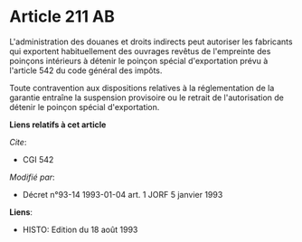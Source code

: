 # Article 211 AB

L'administration des douanes et droits indirects peut autoriser les fabricants qui exportent habituellement des ouvrages
revêtus de l'empreinte des poinçons intérieurs à détenir le poinçon spécial d'exportation prévu à l'article 542 du code
général des impôts. 

Toute contravention aux dispositions relatives à la réglementation de la garantie entraîne la suspension provisoire ou le
retrait de l'autorisation de détenir le poinçon spécial d'exportation.

**Liens relatifs à cet article**

_Cite_:

  - CGI 542

_Modifié par_:

  - Décret n°93-14 1993-01-04 art. 1 JORF 5 janvier 1993

**Liens**:

  - HISTO: Edition du 18 août 1993
